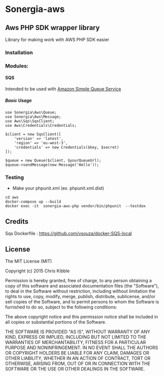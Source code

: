 # Sonergia-aws

##  Aws PHP SDK wrapper library

Library for making work with AWS PHP SDK easier

### Installation

### Modules:

#### SQS

Intended to be used with [Amazon Simple Queue Service](https://aws.amazon.com/fr/sqs/)  

##### Basic Usage

```
use Sonergia\Aws\Queue;
use Sonergia\Aws\Message;
use Aws\Sqs\SqsClient;
use Aws\Credentials\Credentials;

$client = new SqsClient([
    'version' => 'latest',
    'region' => 'eu-west-3',
    'credentials' => new Credentials($key, $secret)
]);

$queue = new Queue($client, $yourQueueUrl);
$queue->sendMessage(new Message('Hello'));

```

### Testing

-  Make your phpunit.xml (ex. phpunit.xml.dist)

```
cd aws
docker-compose up --build
docker exec -it  sonergia-aws-php vendor/bin/phpunit  --testdox
```


## Credits

Sqs Dockerfile : https://github.com/vsouza/docker-SQS-local 

## License
The MIT License (MIT)

Copyright (c) 2015 Chris Kibble

Permission is hereby granted, free of charge, to any person obtaining a copy of this software and associated documentation files (the "Software"), to deal in the Software without restriction, including without limitation the rights to use, copy, modify, merge, publish, distribute, sublicense, and/or sell copies of the Software, and to permit persons to whom the Software is furnished to do so, subject to the following conditions:

The above copyright notice and this permission notice shall be included in all copies or substantial portions of the Software.

THE SOFTWARE IS PROVIDED "AS IS", WITHOUT WARRANTY OF ANY KIND, EXPRESS OR IMPLIED, INCLUDING BUT NOT LIMITED TO THE WARRANTIES OF MERCHANTABILITY, FITNESS FOR A PARTICULAR PURPOSE AND NONINFRINGEMENT. IN NO EVENT SHALL THE AUTHORS OR COPYRIGHT HOLDERS BE LIABLE FOR ANY CLAIM, DAMAGES OR OTHER LIABILITY, WHETHER IN AN ACTION OF CONTRACT, TORT OR OTHERWISE, ARISING FROM, OUT OF OR IN CONNECTION WITH THE SOFTWARE OR THE USE OR OTHER DEALINGS IN THE SOFTWARE.
